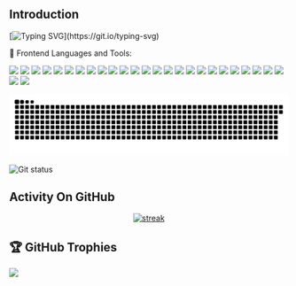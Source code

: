 ## Introduction

[![Typing SVG](https://readme-typing-svg.demolab.com?font=Fira+Code&pause=1000&color=C7F720&random=false&width=435&lines=Hi+%F0%9F%91%8B!;I+am+Akbarshoh+(akbar.webdev))](https://git.io/typing-svg)

🚀 Frontend Languages and Tools:

![](https://img.shields.io/badge/-HTML5-E34F26?logo=html5&logoColor=fff)
![](https://img.shields.io/badge/-CSS3-1572B6?logo=css3&logoColor=fff)
![](https://img.shields.io/badge/-JavaScript-F7DF1E?logo=javascript&logoColor=000)
![](https://img.shields.io/badge/-TypeScript-3178C6?logo=typescript&logoColor=fff)
![](https://img.shields.io/badge/-React-61DAFB?logo=react&logoColor=000)
![](https://img.shields.io/badge/-Next.js-000000?logo=next.js&logoColor=fff)
![](https://img.shields.io/badge/-Tailwind_CSS-06B6D4?logo=tailwind-css&logoColor=fff)
![](https://img.shields.io/badge/-Redux-764ABC?logo=redux&logoColor=fff)
![](https://img.shields.io/badge/-Material_UI-007FFF?logo=mui&logoColor=fff)
![](https://img.shields.io/badge/-Ant_Design-0170FE?logo=ant-design&logoColor=fff)
![](https://img.shields.io/badge/-Vue.js-4FC08D?logo=vue.js&logoColor=fff)
![](https://img.shields.io/badge/-Nuxt.js-00DC82?logo=nuxt.js&logoColor=fff)
![](https://img.shields.io/badge/-Pinia-F6C915?logo=pinia&logoColor=000)
![](https://img.shields.io/badge/-Vuex-35495E?logo=vue.js&logoColor=fff)
![](https://img.shields.io/badge/-Vue_Router-35495E?logo=vue.js&logoColor=fff)
![](https://img.shields.io/badge/-Vite-646CFF?logo=vite&logoColor=fff)
![](https://img.shields.io/badge/-i18n-26A69A?logo=google-translate&logoColor=fff)
![](https://img.shields.io/badge/-Node.js-339933?logo=node.js&logoColor=fff)
![](https://img.shields.io/badge/-Express.js-000000?logo=express&logoColor=fff)
![](https://img.shields.io/badge/-NestJS-E0234E?logo=nestjs&logoColor=fff)
![](https://img.shields.io/badge/-MongoDB-47A248?logo=mongodb&logoColor=fff)
![](https://img.shields.io/badge/-PostgreSQL-4169E1?logo=postgresql&logoColor=fff)
![](https://img.shields.io/badge/-MySQL-4479A1?logo=mysql&logoColor=fff)
![](https://img.shields.io/badge/-Prisma-2D3748?logo=prisma&logoColor=fff)
![](https://img.shields.io/badge/-Sequelize-52B0E7?logo=sequelize&logoColor=fff)
![](https://img.shields.io/badge/-GraphQL-E10098?logo=graphql&logoColor=fff)
![](https://img.shields.io/badge/-REST_API-FF6C37?logo=fastapi&logoColor=fff)




![Git hub snake](https://raw.githubusercontent.com/theMir8/theMir8/9973dc63b67e2628603de8868cce7a069ff00873/github-contribution-grid-snake.svg)

![Git status](https://github-readme-stats.vercel.app/api?username=AkbarshohIlhomovich&count_private=true&show_icons=true&theme=radical)

## Activity On GitHub

<p align="center">
  <a href="https://github.com/AkbarshohIlhomovich">      
<img title="stats" alt="streak" src="https://github-readme-streak-stats.herokuapp.com/?user=AkbarshohIlhomovich&theme=dark&hide_border=true&stroke=f53b3b"/>
</a> 
</p>

## 🏆 GitHub Trophies

![](https://github-profile-trophy.vercel.app/?username=AkbarshohIlhomovich&theme=radical&no-frame=false&no-bg=false&margin-w=4)
